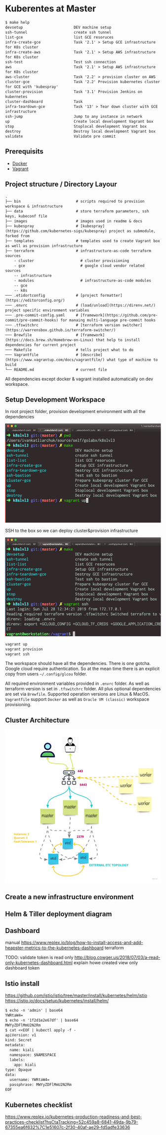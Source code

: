 # Kuberentes at Master

<!-- START makefile-doc -->
```
$ make help 
devsetup                       DEV machine setup
ssh-tunnel                     create ssh tunnel
list-gce                       list GCE resoruces
infra-create-gce               Task '2.1' > Setup GCE infrastructure for K8s cluster
infra-create-aws               Task '2.1' > Setup AWS infrastructure for K8s cluster
ssh-test                       Test ssh connection
aws                            Task '2.1' > Setup AWS infrastructure for K8s cluster
aws-cluster                    Task '2.2' > provision cluster on AWS
cluster-gce                    Task '2.2' Provision kubernetes cluster for GCE with 'kubespray'
cluster-provision              Task '3.1' Provision Jenkins on kubernetes
cluster-dashboard              Task
infra-teardown-gce             Task '13' > Tear down cluster with GCE infrastructure
ssh-jump                       Jump to any instance in network
up                             Create local development Vagrant box
stop                           Stoplocal development Vagrant box
destroy                        Destroy local development Vagrant box
validate                       Validate pre commit 
```
<!-- END makefile-doc -->

## Prerequisits

- [Docker](https://www.docker.com/why-docker)
- [Vagrant](https://www.vagrantup.com/)

## Project structure / Directory Layour

	.
	├── bin                         # scripts required to provision workspace & infrastructure
	├── data                        # store terraform parameters, ssh keys, kubeconf file
	├── images                      # images used in readme & docs
	├── kubespray                   # [kubespray](https://github.com/kubernetes-sigs/kubespray) project as submodule, forked from
	├── templates                   # templates used to create Vagrant box as well as provision infrastructure
	├── terraform                   # infrastructure-as-code terraform sources
		- cluster                     # cluster provisioning
		- gce                         # google cloud vendor related sources
		-- infrastructure
		- modules                     # infrastructure-as-code modules
		-- gce
		-- k8s
	─── .etidortconfig              # [project formatter](https://editorconfig.org/)
	─── .envrc                      # (load/unload](https://direnv.net/) project specific environment variables
	─── .pre-commit-config.yaml     # [framework](https://github.com/pre-commit/pre-commit-hooks) for manaing multi-language pre-commit hooks
	─── .tfswitchrc                 # [terraform version switcher](https://warrensbox.github.io/terraform-switcher/)
	─── Brewfile                    # [framework](https://docs.brew.sh/Homebrew-on-Linux) that help to install dependencies for current project
	─── Makefile                    # tells project what to do
	─── Vagrantfile                 # [describe](https://www.vagrantup.com/docs/vagrantfile/) what type of machine to build
	└── README.md                   # current file

All dependencies except docker & vagrant installed automatically on dev workspace.

## Setup Development Workspace

In root project folder, provision development environment with all the dependencies

![alt start vagrant box](images/step0-creaete-disposabal-workspace.png)

SSH to the box so we can deploy cluster&provision infrastructure

![alt start vagrant box](images/ssh-to-vagrant-box.png)

```
vagrant up
vagrant provision
vagrant ssh
```

The workspace should have all the dependencies. There is one gotcha. Google cloud require authentication.
So at the mean time there is an explicit copy from users `~/.config/glcou` folder.

All required environment variables provided in `.envrc` folder. As well as terraform version is set in
`.tfswitchrc` folder. All plus optional dependencies are set via `Brewfile`. Supported operation versions are
Linux & MacOS. `Vagrantfile` support `Docker` as well as `Oracle VM (classic)` workspace provisioning.

## Cluster Architecture

![alt cluster architecture](images/cluster-architecture.jpg)


## Create a new infrastructure environment

## Helm & Tiller deployment diagram

## Dashboard

manual
https://www.replex.io/blog/how-to-install-access-and-add-heapster-metrics-to-the-kubernetes-dashboard
terraform

TODO: validate token is read only
http://blog.cowger.us/2018/07/03/a-read-only-kubernetes-dashboard.html
explain howe created view only dashboard token


## Istio install

https://github.com/istio/istio/tree/master/install/kubernetes/helm/istio
https://istio.io/docs/setup/kubernetes/install/helm/
```
$ echo -n 'admin' | base64
YWRtaW4=
$ echo -n '1f2d1e2e67df' | base64
MWYyZDFlMmU2N2Rm
$ cat <<EOF | kubectl apply -f -
apiVersion: v1
kind: Secret
metadata:
  name: kiali
  namespace: $NAMESPACE
  labels:
    app: kiali
type: Opaque
data:
  username: YWRtaW4=
  passphrase: MWYyZDFlMmU2N2Rm
EOF
```

## Kubernetes checklist
https://www.replex.io/kubernetes-production-readiness-and-best-practices-checklist?hsCtaTracking=52c459a8-6841-49da-9b79-67355ea6f632%7C1e51607c-2f30-40af-ae29-fd5adfe33636